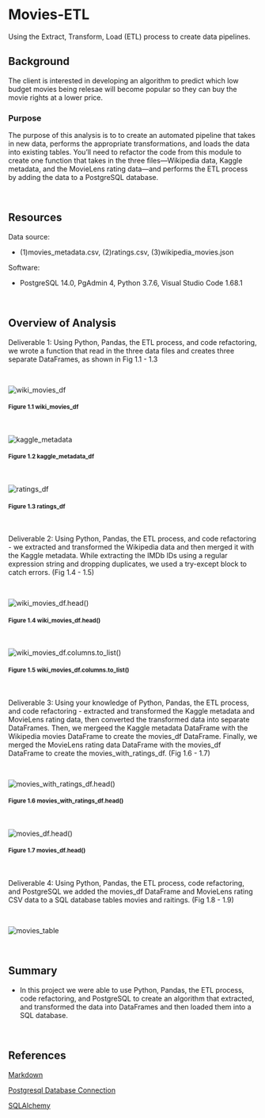 # Movies-ETL
Using the Extract, Transform, Load (ETL) process to create data pipelines.
 
## Background
The client is interested in developing an algorithm to predict which low budget movies being relesae will become popular so they can buy the movie rights at a lower price.
 
### Purpose
 
The purpose of this analysis is to to create an automated pipeline that takes in new data, performs the appropriate transformations, and loads the data into existing tables. You’ll need to refactor the code from this module to create one function that takes in the three files—Wikipedia data, Kaggle metadata, and the MovieLens rating data—and performs the ETL process by adding the data to a PostgreSQL database.
 
<br/>
 
## Resources
 
Data source:
- (1)movies_metadata.csv, (2)ratings.csv, (3)wikipedia_movies.json
 
Software:
- PostgreSQL 14.0, PgAdmin 4, Python 3.7.6, Visual Studio Code 1.68.1
 
<br/>
 
## Overview of Analysis
 
Deliverable 1: Using Python, Pandas, the ETL process, and code refactoring, we wrote a function that read in the three data files and creates three separate DataFrames, as shown in Fig 1.1 - 1.3

<br/>

![wiki_movies_df](./images/wiki_movie_df.png)

#### <sub>Figure 1.1 wiki_movies_df

<br/>

![kaggle_metadata](./images/kaggle_metadata_df.png)

#### <sub>Figure 1.2 kaggle_metadata_df

<br/>

![ratings_df](./images/ratings_df.png)

#### <sub>Figure 1.3 ratings_df

<br/>

Deliverable 2: Using Python, Pandas, the ETL process, and code refactoring - we extracted and transformed the Wikipedia data and then merged it with the Kaggle metadata. While extracting the IMDb IDs using a regular expression string and dropping duplicates, we used a try-except block to catch errors. (Fig 1.4 - 1.5)

<br/>

![wiki_movies_df.head()](./images/wiki_movies_df.head().png)

#### <sub>Figure 1.4 wiki_movies_df.head()

<br/>

![wiki_movies_df.columns.to_list()](./images/wiki_movies_df.columns.to_list().png)

#### <sub>Figure 1.5 wiki_movies_df.columns.to_list()

<br/>

Deliverable 3: Using your knowledge of Python, Pandas, the ETL process, and code refactoring - extracted and transformed the Kaggle metadata and MovieLens rating data, then converted the transformed data into separate DataFrames. Then, we mergeed the Kaggle metadata DataFrame with the Wikipedia movies DataFrame to create the movies_df DataFrame. Finally, we merged the MovieLens rating data DataFrame with the movies_df DataFrame to create the movies_with_ratings_df. (Fig 1.6 - 1.7)

<br/>

![movies_with_ratings_df.head()](./images/movies_with_ratings_df.png)

#### <sub>Figure 1.6 movies_with_ratings_df.head()

<br/>

![movies_df.head()](./images/movies_df.head().png)

#### <sub>Figure 1.7 movies_df.head()

<br/>

Deliverable 4: Using Python, Pandas, the ETL process, code refactoring, and PostgreSQL we added the movies_df DataFrame and MovieLens rating CSV data to a SQL database tables movies and raitings. (Fig 1.8 - 1.9)

<br/>

![movies_table]()
 
 
<br/>
 
## Summary
 
- In this project we were able to use Python, Pandas, the ETL process, code refactoring, and PostgreSQL to create an algorithm that extracted, and transformed the data into DataFrames and then loaded them into a SQL database.
 
<br/>
 
## References
 
[Markdown](https://docs.github.com/en/get-started/writing-on-github/getting-started-with-writing-and-formatting-on-github/basic-writing-and-formatting-syntax)
 
[Postgresql Database Connection](https://www.postgresql.org/docs/current/libpq-connect.html)
 
[SQLAlchemy](https://www.sqlalchemy.org/)
